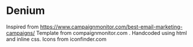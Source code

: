 # Denium
Inspired from https://www.campaignmonitor.com/best-email-marketing-campaigns/
Template from compaignmonitor.com . Handcoded using html and inline css. 
Icons from iconfinder.com



